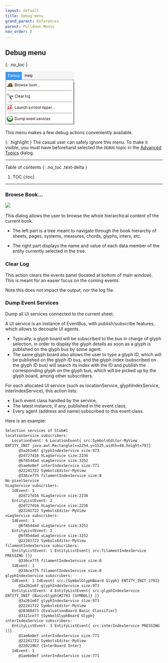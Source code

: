 ```yaml
---
layout: default
title: Debug menu
grand_parent: References
parent: Pulldown Menus
nav_order: 8
---
```

## Debug menu
{: .no_toc }

![](../assets/images/debug_menu.png)

This menu makes a few debug actions conveniently available.

{: .highlight }
The casual user can safely ignore this menu.
To make it visible, you must have beforehand selected the `DEBUG` topic in the
[Advanced Topics](../advanced/topics.md) dialog.

---
Table of contents
{: .no_toc .text-delta }

1. TOC
{:toc}
---

### Browse Book...

![](../assets/images/book_browser.png)

This dialog allows the user to browse the whole hierarchical content of the current book.

* The left part is a tree meant to navigate through the book hierarchy of sheets, pages, systems,
measures, chords, glyphs, inters, etc.

* The right part displays the name and value of each data member of the entity currently selected
in the tree.

### Clear Log

This action clears the events panel (located at bottom of main window).
This is meant for an easier focus on the coming events.

Note this does not impact the output, nor the log file.

### Dump Event Services

Dump all UI services connected to the current sheet.

A UI service is an instance of EventBus, with publish/subscribe features, which allows to decouple
UI agents.

* Typically, a glyph board will be subscribed to the bus in charge of glyph selection, in order to
display the glyph details as soon as a glyph is published on the glyph bus by some agent.
* The same glyph board also allows the user to type a glyph ID, which will be published on the glyph
ID bus, and the glyph index (subscribed on the glyph ID bus) will search its index with the ID and
publish the corresponding glyph on the glyph bus, which will be picked up by the glyph board,
among other subscribers.

For each allocated UI service (such as locationService, glyphIndexService, interIndexService),
this action lists:
* Each event class handled by the service,
* The latest instance, if any, published in the event class,
* Every agent (address and name) subscribed to this event class.

Here is an example:
```
Selection services of Stub#1
locationService subscribers:
   LocationEvent: 6 LocationEvent{ src:SymbolsEditor-MyView ENTITY_INIT java.awt.Rectangle[x=2254,y=1525,width=40,height=79]}
      @3a261e6f glyphIndexService size:973
      @2d727d16 hLagService size:2236
      @6f854dad vLagService size:3252
      @1ae6e8ef interIndexService size:771
      @22241722 SymbolsEditor-MyView
      @336ce775 filamentIndexService size:0
No pixelService
hLagService subscribers:
   IdEvent: 1
      @2d727d16 hLagService size:2236
   EntityListEvent: 2
      @2d727d16 hLagService size:2236
      @22241722 SymbolsEditor-MyView
vLagService subscribers:
   IdEvent: 1
      @6f854dad vLagService size:3252
   EntityListEvent: 2
      @6f854dad vLagService size:3252
      @22241722 SymbolsEditor-MyView
filamentIndexService subscribers:
   EntityListEvent: 1 EntityListEvent{ src:filamentIndexService PRESSING []}
      @336ce775 filamentIndexService size:0
   IdEvent: 1
      @336ce775 filamentIndexService size:0
glyphIndexService subscribers:
   IdEvent: 1 IdEvent{ src:{SymbolGlyphBoard Glyph} ENTITY_INIT 2793}
      @3a261e6f glyphIndexService size:973
   EntityListEvent: 4 EntityListEvent{ src:glyphIndexService ENTITY_INIT [BasicGlyph{#2793 [SYMBOL]} ]}
      @3a261e6f glyphIndexService size:973
      @22241722 SymbolsEditor-MyView
      @28388473 {EvaluationBoard Basic Classifier}
      @3321ce77 {SymbolGlyphBoard Glyph}
interIndexService subscribers:
   EntityListEvent: 3 EntityListEvent{ src:interIndexService PRESSING []}
      @1ae6e8ef interIndexService size:771
      @22241722 SymbolsEditor-MyView
      @220219b7 {InterBoard Inter}
   IdEvent: 1
      @1ae6e8ef interIndexService size:771
```
